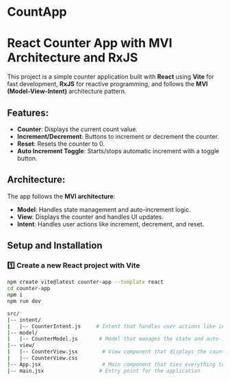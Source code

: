 # CountApp
# React Counter App with MVI Architecture and RxJS

This project is a simple counter application built with **React** using **Vite** for fast development, **RxJS** for reactive programming, and follows the **MVI (Model-View-Intent)** architecture pattern.

## Features:
- **Counter**: Displays the current count value.
- **Increment/Decrement**: Buttons to increment or decrement the counter.
- **Reset**: Resets the counter to 0.
- **Auto Increment Toggle**: Starts/stops automatic increment with a toggle button.

## Architecture:
The app follows the **MVI architecture**:
- **Model**: Handles state management and auto-increment logic.
- **View**: Displays the counter and handles UI updates.
- **Intent**: Handles user actions like increment, decrement, and reset.

## Setup and Installation

### 1️⃣ Create a new React project with Vite

```bash
npm create vite@latest counter-app --template react
cd counter-app
npm i
npm run dev

src/
|-- intent/
|   |-- CounterIntent.js     # Intent that handles user actions like increment, decrement, and reset
|-- model/
|   |-- CounterModel.js       # Model that manages the state and auto-increment logic using RxJS
|-- view/
|   |-- CounterView.jsx        # View component that displays the counter and handles UI updates
|   |-- CounterView.css
|-- App.jsx                    # Main component that ties everything together
|-- main.jsx                  # Entry point for the application

